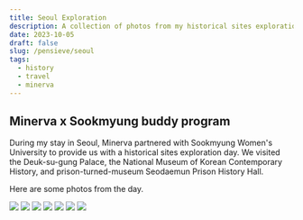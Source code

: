 ```yaml
---
title: Seoul Exploration
description: A collection of photos from my historical sites exploration day in Seoul, South Korea
date: 2023-10-05
draft: false
slug: /pensieve/seoul
tags:
  - history
  - travel
  - minerva
---
```


## Minerva x Sookmyung buddy program

During my stay in Seoul, Minerva partnered with Sookmyung Women's University to provide us with a historical sites exploration day. We visited the Deuk-su-gung Palace, the National Museum of Korean Contemporary History, and prison-turned-museum Seodaemun Prison History Hall.

Here are some photos from the day.

<img src='./1.png'>
<img src='./2.png'>
<img src='./3.png'>
<img src='./4.png'>
<img src='./5.png'>
<img src='./6.png'>
<img src='./7.png'>